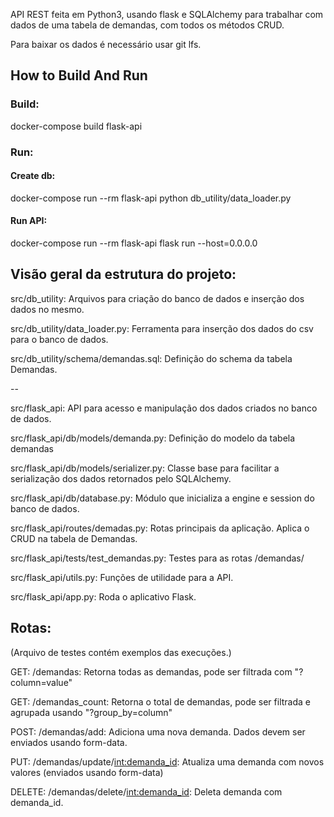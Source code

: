 API REST feita em Python3, usando flask e SQLAlchemy para trabalhar com dados de uma tabela de demandas, 
com todos os métodos CRUD.

Para baixar os dados é necessário usar git lfs.

## How to Build And Run
### Build:
docker-compose build flask-api
### Run:
#### Create db:
docker-compose run --rm flask-api python db_utility/data_loader.py
#### Run API:
docker-compose run --rm flask-api flask run --host=0.0.0.0

## Visão geral da estrutura do projeto:

src/db_utility: Arquivos para criação do banco de dados e inserção dos dados no mesmo.

src/db_utility/data_loader.py: Ferramenta para inserção dos dados do csv para o banco de dados.

src/db_utility/schema/demandas.sql: Definição do schema da tabela Demandas.

--

src/flask_api: API para acesso e manipulação dos dados criados no banco de dados.

src/flask_api/db/models/demanda.py: Definição do modelo da tabela demandas

src/flask_api/db/models/serializer.py: Classe base para facilitar a serialização dos dados retornados pelo SQLAlchemy.

src/flask_api/db/database.py: Módulo que inicializa a engine e session do banco de dados.

src/flask_api/routes/demadas.py: Rotas principais da aplicação. Aplica o CRUD na tabela de Demandas.

src/flask_api/tests/test_demandas.py: Testes para as rotas /demandas/

src/flask_api/utils.py: Funções de utilidade para a API.

src/flask_api/app.py: Roda o aplicativo Flask.

## Rotas:
(Arquivo de testes contém exemplos das execuções.)

GET: /demandas: Retorna todas as demandas, pode ser filtrada com "?column=value"

GET: /demandas_count: Retorna o total de demandas, pode ser filtrada e agrupada usando "?group_by=column"

POST: /demandas/add: Adiciona uma nova demanda. Dados devem ser enviados usando form-data.

PUT: /demandas/update/<int:demanda_id>: Atualiza uma demanda com novos valores (enviados usando form-data)

DELETE: /demandas/delete/<int:demanda_id>: Deleta demanda com demanda_id.